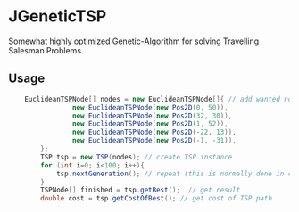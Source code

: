 # JGeneticTSP
Somewhat highly optimized Genetic-Algorithm for solving Travelling Salesman Problems. 

## Usage
```java
	EuclideanTSPNode[] nodes = new EuclideanTSPNode[]{ // add wanted nodes to list
				new EuclideanTSPNode(new Pos2D(0, 50)),
				new EuclideanTSPNode(new Pos2D(32, 30)),
				new EuclideanTSPNode(new Pos2D(1, 52)),
				new EuclideanTSPNode(new Pos2D(-22, 13)),
				new EuclideanTSPNode(new Pos2D(-1, -31)),
		};
		TSP tsp = new TSP(nodes); // create TSP instance
		for (int i=0; i<100; i++){
			tsp.nextGeneration(); // repeat (this is normally done in combination with a check wether or not the current best is in a wanted range)
		}
		TSPNode[] finished = tsp.getBest();  // get result
		double cost = tsp.getCostOfBest(); // get cost of TSP path
```
